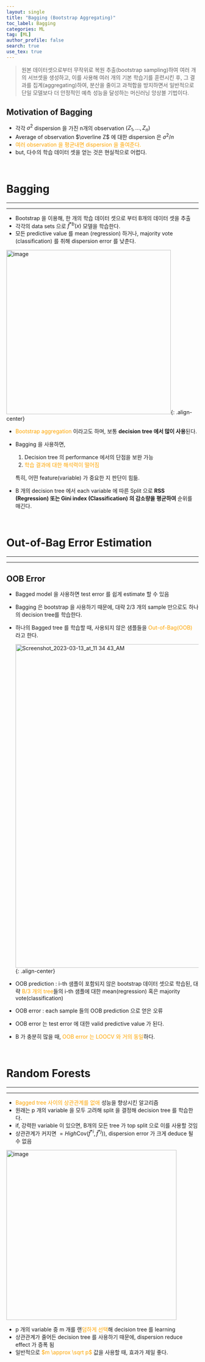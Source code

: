```yaml
---
layout: single
title: "Bagging (Bootstrap Aggregating)"
toc_label: Bagging
categories: ML
tag: [ML]
author_profile: false
search: true
use_tex: true
---
```

> 원본 데이터셋으로부터 무작위로 복원 추출(bootstrap sampling)하여 여러 개의 서브셋을 생성하고, 
> 이를 사용해 여러 개의 기본 학습기를 훈련시킨 후, 그 결과를 집계(aggregating)하여, 분산을 줄이고 과적합을 방지하면서 일반적으로 단일 모델보다 더 안정적인 예측 성능을 달성하는 머신러닝 앙상블 기법이다.

## Motivation of Bagging

- 각각 $\sigma^2$ dispersion 을 가진 n개의 observation $(Z_1,...,Z_n)$
- Average of observation $\overline Z$ 에 대한 dispersion 은 $\sigma^2 / n$
- <span style='color:orange'>여러 observation 을 평균내면 dispersion 을 줄여준다.</span>
- but, 다수의 학습 데이터 셋을 얻는 것은 현실적으로 어렵다.

<br>

# Bagging

---

---

- Bootstrap 을 이용해, 한 개의 학습 데이터 셋으로 부터 B개의 데이터 셋을 추출
- 각각의 data sets 으로 $\hat f^{*b}(x)$ 모델을 학습한다.
- 모든 predictive value 를 mean (regression) 하거나, majority vote (classification) 를 취해 dispersion error 를 낮춘다.

<img width="431" alt="image" src="https://github.com/woo-kyu/woo-kyu.github.io/assets/102133610/950bc0e0-5d3d-4679-8f84-6a5efbb69cc2">{: .align-center}


- <span style='color:orange'>Bootstrap aggregation</span> 이라고도 하며, 보통 **decision tree 에서 많이 사용**된다.
- Bagging 을 사용하면,
  1. Decision tree 의 performance 에서의 단점을 보완 가능
  2. <span style='color:orange'>학습 결과에 대한 해석력이 떨어짐</span>

  특히, 어떤 feature(variable) 가 중요한 지 판단이 힘듦.

- B 개의 decision tree 에서 each variable 에 따른 Split 으로 **RSS (Regression) 또는 Gini index (Classification) 의 감소량을 평균하여** 순위를 매긴다.

<br>

# Out-of-Bag Error Estimation

---

---

## OOB Error

- Bagged model 을 사용하면 test error 를 쉽게 estimate 할 수 있음
- Bagging 은 bootstrap 을 사용하기 때문에, 대략 2/3 개의 sample 만으로도 하나의 decision tree를 학습한다.
- 하나의 Bagged tree 를 학습할 때, 사용되지 않은 샘플들을 <span style='color:orange'>Out-of-Bag(OOB)</span> 라고 한다.

  <img width="849" alt="Screenshot_2023-03-13_at_11 34 43_AM" src="https://github.com/woo-kyu/woo-kyu.github.io/assets/102133610/604f55f5-94cb-4d28-b165-12759d5ae703">{: .align-center}



- OOB prediction : i-th 샘플이 포함되지 않은 bootstrap 데이터 셋으로 학습된, 대략 <span style='color:orange'>B/3 개의 tree</span>들의 i-th 샘플에 대한 mean(regression) 혹은 majority vote(classification)
- OOB error : each sample 들의 OOB prediction 으로 얻은 오류
- OOB error 는 test error 에 대한 valid predictive value 가 된다.
- B 가 충분히 많을 때, <span style='color:orange'>OOB error 는 LOOCV 와 거의 동일</span>하다.

<br>

# Random Forests

---

---

- <span style='color:orange'>Bagged tree 사이의 상관관계를 없애</span> 성능을 향상시킨 알고리즘
- 원래는 p 개의 variable 을 모두 고려해 split 을 결정해 decision tree 를 학습한다.
- if, 강력한 variable 이 있으면, B개의 모든 tree 가 top split 으로 이를 사용할 것임
- 상관관계가 커지면 $=High\textrm{Cov}(\hat f^{*i}, \hat f^{*j})$), dispersion error 가 크게 deduce 될 수 없음

<img width="446" alt="image" src="https://github.com/woo-kyu/woo-kyu.github.io/assets/102133610/11d5b1ac-6068-459d-97a7-22fd328fb3c8">


- p 개의 variable 중 m 개를 랜<span style='color:orange'>덤하게 선택</span>해 decision tree 를 learning
- 상관관계가 줄어든 decision tree 를 사용하기 때문에, dispersion reduce effect 가 증폭 됨
- 일반적으로 <span style='color:orange'>$m \approx \sqrt p$</span> 값을 사용할 때, 효과가 제일 좋다.